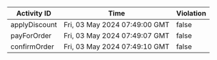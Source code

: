 | Activity ID | Time | Violation |
| --- | --- | --- |
| applyDiscount | Fri, 03 May 2024 07:49:00 GMT | false |
| payForOrder | Fri, 03 May 2024 07:49:07 GMT | false |
| confirmOrder | Fri, 03 May 2024 07:49:10 GMT | false |